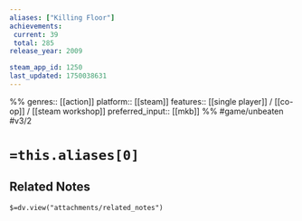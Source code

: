 ```yaml
---
aliases: ["Killing Floor"]
achievements:
 current: 39
 total: 285
release_year: 2009

steam_app_id: 1250
last_updated: 1750038631
---
```

%%
genres:: [[action]]
platform:: [[steam]]
features:: [[single player]] / [[co-op]] / [[steam workshop]]
preferred_input:: [[mkb]]
%%
#game/unbeaten
#v3/2

# `=this.aliases[0]`
## Related Notes
`$=dv.view("attachments/related_notes")`